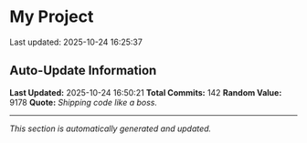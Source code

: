 # My Project


Last updated: 2025-10-24 16:25:37





















































































































































































































































































































































































































































































































































## Auto-Update Information

**Last Updated:** 2025-10-24 16:50:21
**Total Commits:** 142
**Random Value:** 9178
**Quote:** _Shipping code like a boss._

---
_This section is automatically generated and updated._